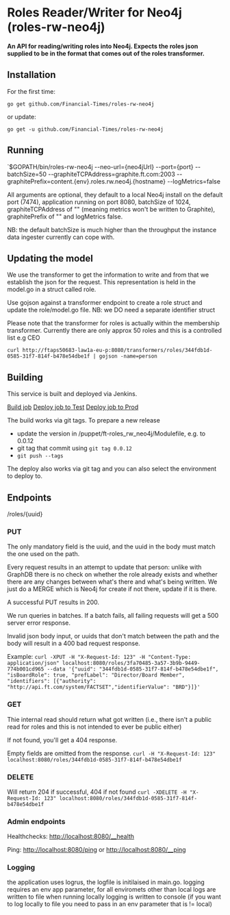 # Roles Reader/Writer for Neo4j (roles-rw-neo4j)

__An API for reading/writing roles into Neo4j. Expects the roles json supplied to be in the format that comes out of the roles transformer.__

## Installation

For the first time:

`go get github.com/Financial-Times/roles-rw-neo4j`

or update:

`go get -u github.com/Financial-Times/roles-rw-neo4j`

## Running

`$GOPATH/bin/roles-rw-neo4j --neo-url={neo4jUrl} --port={port} --batchSize=50 --graphiteTCPAddress=graphite.ft.com:2003 --graphitePrefix=content.{env}.roles.rw.neo4j.{hostname} --logMetrics=false

All arguments are optional, they default to a local Neo4j install on the default port (7474), application running on port 8080, batchSize of 1024, graphiteTCPAddress of "" (meaning metrics won't be written to Graphite), graphitePrefix of "" and logMetrics false.

NB: the default batchSize is much higher than the throughput the instance data ingester currently can cope with.

## Updating the model
We use the transformer to get the information to write and from that we establish the json for the request. This representation is held in the model.go in a struct called role.

Use gojson against a transformer endpoint to create a role struct and update the role/model.go file. NB: we DO need a separate identifier struct

Please note that the transformer for roles is actually within the membership transformer. Currently there are only approx 50 roles and this is a controlled list e.g CEO

`curl http://ftaps50683-law1a-eu-p:8080/transformers/roles/344fdb1d-0585-31f7-814f-b478e54dbe1f | gojson -name=person`

## Building

This service is built and deployed via Jenkins.

<a href="http://ftjen10085-lvpr-uk-p:8181/view/JOBS-roles-rw-neo4j/job/roles-rw-neo4j-build/">Build job</a>
<a href="http://ftjen10085-lvpr-uk-p:8181/view/JOBS-roles-rw-neo4j/job/roles-rw-neo4j-deploy-test/">Deploy job to Test</a>
<a href="http://ftjen10085-lvpr-uk-p:8181/view/JOBS-roles-rw-neo4j/job/roles-rw-neo4j-deploy-prod/">Deploy job to Prod</a>

The build works via git tags. To prepare a new release
- update the version in /puppet/ft-roles_rw_neo4j/Modulefile, e.g. to 0.0.12
- git tag that commit using `git tag 0.0.12`
- `git push --tags`

The deploy also works via git tag and you can also select the environment to deploy to.

## Endpoints
/roles/{uuid}
### PUT
The only mandatory field is the uuid, and the uuid in the body must match the one used on the path.

Every request results in an attempt to update that person: unlike with GraphDB there is no check on whether the role already exists and whether there are any changes between what's there and what's being written. We just do a MERGE which is Neo4j for create if not there, update if it is there.

A successful PUT results in 200.

We run queries in batches. If a batch fails, all failing requests will get a 500 server error response.

Invalid json body input, or uuids that don't match between the path and the body will result in a 400 bad request response.

Example:
`curl -XPUT -H "X-Request-Id: 123" -H "Content-Type: application/json" localhost:8080/roles/3fa70485-3a57-3b9b-9449-774b001cd965 --data '{"uuid": "344fdb1d-0585-31f7-814f-b478e54dbe1f", "isBoardRole": true, "prefLabel": "Director/Board Member", "identifiers": [{"authority": "http://api.ft.com/system/FACTSET","identifierValue": "BRD"}]}'`

### GET
Thie internal read should return what got written (i.e., there isn't a public read for roles and this is not intended to ever be public either)

If not found, you'll get a 404 response.

Empty fields are omitted from the response.
`curl -H "X-Request-Id: 123" localhost:8080/roles/344fdb1d-0585-31f7-814f-b478e54dbe1f`

### DELETE
Will return 204 if successful, 404 if not found
`curl -XDELETE -H "X-Request-Id: 123" localhost:8080/roles/344fdb1d-0585-31f7-814f-b478e54dbe1f`

### Admin endpoints
Healthchecks: [http://localhost:8080/__health](http://localhost:8080/__health)

Ping: [http://localhost:8080/ping](http://localhost:8080/ping) or [http://localhost:8080/__ping](http://localhost:8080/__ping)

### Logging
 the application uses logrus, the logfile is initilaised in main.go.
 logging requires an env app parameter, for all enviromets  other than local logs are written to file
 when running locally logging is written to console (if you want to log locally to file you need to pass in an env parameter that is != local)
 
